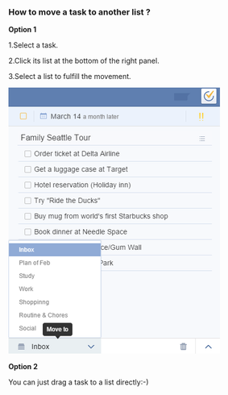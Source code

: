 ### How to move a task to another list ?
**Option 1**
<br />

1.Select a task.

2.Click its list at the bottom of the right panel.

3.Select a list to fulfill the movement.

![](../images/image1.4.13X.png)

**Option 2**
<br />

You can just drag a task to a list directly:-)


